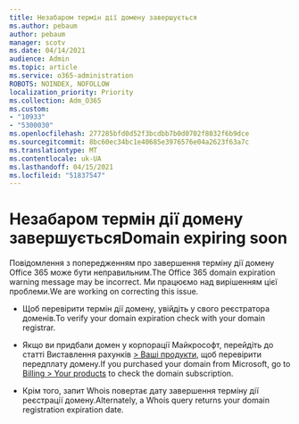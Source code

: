 ```yaml
---
title: Незабаром термін дії домену завершується
ms.author: pebaum
author: pebaum
manager: scotv
ms.date: 04/14/2021
audience: Admin
ms.topic: article
ms.service: o365-administration
ROBOTS: NOINDEX, NOFOLLOW
localization_priority: Priority
ms.collection: Adm_O365
ms.custom:
- "10933"
- "5300030"
ms.openlocfilehash: 277285bfd0d52f3bcdbb7b0d0702f8032f6b9dce
ms.sourcegitcommit: 8bc60ec34bc1e40685e3976576e04a2623f63a7c
ms.translationtype: MT
ms.contentlocale: uk-UA
ms.lasthandoff: 04/15/2021
ms.locfileid: "51837547"
---
```

# <a name="domain-expiring-soon"></a><span data-ttu-id="d087b-102">Незабаром термін дії домену завершується</span><span class="sxs-lookup"><span data-stu-id="d087b-102">Domain expiring soon</span></span>

<span data-ttu-id="d087b-103">Повідомлення з попередженням про завершення терміну дії домену Office 365 може бути неправильним.</span><span class="sxs-lookup"><span data-stu-id="d087b-103">The Office 365 domain expiration warning message may be incorrect.</span></span> <span data-ttu-id="d087b-104">Ми працюємо над вирішенням цієї проблеми.</span><span class="sxs-lookup"><span data-stu-id="d087b-104">We are working on correcting this issue.</span></span>

- <span data-ttu-id="d087b-105">Щоб перевірити термін дії домену, увійдіть у свого реєстратора доменів.</span><span class="sxs-lookup"><span data-stu-id="d087b-105">To verify your domain expiration check with your domain registrar.</span></span>

- <span data-ttu-id="d087b-106">Якщо ви придбали домен у корпорації Майкрософт, перейдіть до статті Виставлення рахунків [> Ваші продукти,](https://admin.microsoft.com/Adminportal/Home?source=applauncher#/subscriptions) щоб перевірити передплату домену.</span><span class="sxs-lookup"><span data-stu-id="d087b-106">If you purchased your domain from Microsoft, go to [Billing > Your products](https://admin.microsoft.com/Adminportal/Home?source=applauncher#/subscriptions) to check the domain subscription.</span></span>

- <span data-ttu-id="d087b-107">Крім того, запит Whois повертає дату завершення терміну дії реєстрації домену.</span><span class="sxs-lookup"><span data-stu-id="d087b-107">Alternately, a Whois query returns your domain registration expiration date.</span></span>